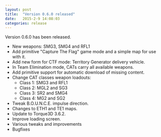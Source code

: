 ```yaml
---
layout: post
title:  "Version 0.6.0 released"
date:   2015-2-9 14:08:03
categories: release
---
```


Version 0.6.0 has been released.

- New weapons: SMG3, SMG4 and RFL1
- Add primitive "Capture The Flag" game mode and a simple map for use with it.
- Add new form for CTF mode: Territory Generator delivery vehicle.
- In Team Elimination mode, CATs carry all available weapons.
- Add primitive support for automatic download of missing content.
- Change CAT classes weapon loadouts:
   - Class 1: SMG3 and RFL1
   - Class 2: MGL2 and SG3
   - Class 3: SR2 and SMG4
   - Class 4: MG2 and SG2
- Tweak B.O.U.N.C.E. impulse direction.
- Changes to ETH1 and TE1 maps.
- Update to Torque3D 3.6.2.
- Improve loading screen.
- Various tweaks and improvements
- Bugfixes
